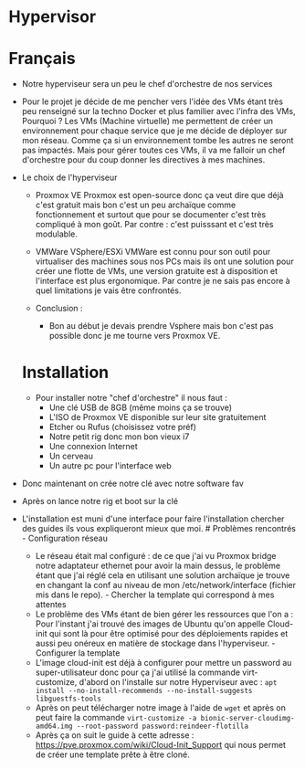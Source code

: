 # Hypervisor
 # Français
  - Notre hyperviseur sera un peu le chef d'orchestre de nos services
  - Pour le projet je décide de me pencher vers l'idée des VMs étant très peu renseigné sur la techno Docker et plus familier avec l'infra des VMs, Pourquoi ?
    Les VMs (Machine virtuelle) me permettent de créer un environnement pour chaque service que je me décide de déployer sur mon réseau. Comme ça si un  environnement tombe les autres ne seront pas impactés. Mais pour gérer toutes ces VMs, il va me falloir un chef d'orchestre pour du coup donner les directives à mes machines.
  - Le choix de l'hyperviseur
    - Proxmox VE
     Proxmox est open-source donc ça veut dire que déjà c'est gratuit mais bon c'est un peu archaïque comme fonctionnement et surtout que pour se documenter c'est très compliqué à mon goût. Par contre : c'est puisssant et c'est très modulable.
    - VMWare VSphere/ESXi
     VMWare est connu pour son outil pour virtualiser des machines sous nos PCs mais ils ont une solution pour créer une flotte de VMs, une version gratuite est à disposition et l'interface est plus ergonomique. Par contre je ne sais pas encore à quel limitations je vais être confrontés. 

    - Conclusion : 
      - Bon au début je devais prendre Vsphere mais bon c'est pas possible donc je me tourne vers Proxmox VE.
    # Installation

    - Pour installer notre "chef d'orchestre" il nous faut :
      - Une clé USB de 8GB (même moins ça se trouve)
      - L'ISO de Proxmox VE disponible sur leur site gratuitement
      - Etcher ou Rufus (choisissez votre préf)
      - Notre petit rig donc mon bon vieux i7
      - Une connexion Internet
      - Un cerveau
      - Un autre pc pour l'interface web
   - Donc maintenant on crée notre clé avec notre software fav
   - Après on lance notre rig et boot sur la clé
   - L'installation est muni d'une interface pour faire l'installation chercher des guides ils vous expliqueront mieux que moi. 
    # Problèmes rencontrés
    - Configuration réseau
        - Le réseau était mal configuré : de ce que j'ai vu Proxmox bridge notre adaptateur ethernet pour avoir la main dessus, le problème étant que j'ai réglé cela en utilisant une solution archaïque je trouve en changant la conf au niveau de mon /etc/network/interface (fichier mis dans le repo).
    - Chercher la template qui correspond à mes attentes
        - Le problème des VMs étant de bien gérer les ressources que l'on a : Pour l'instant j'ai trouvé des images de Ubuntu qu'on appelle Cloud-init qui sont là pour être optimisé pour des déploiements rapides et aussi peu onéreux en matière de stockage dans l'hyperviseur. 
    - Configurer la template
        - L'image cloud-init est déjà à configurer pour mettre un password au super-utilisateur donc pour ça j'ai utilisé la commande virt-customize, d'abord on l'installe sur notre Hyperviseur avec : ```apt install --no-install-recommends --no-install-suggests libguestfs-tools```
        - Après on peut télécharger notre image à l'aide de ```wget``` et après on peut faire la commande ```virt-customize -a bionic-server-cloudimg-amd64.img --root-password password:reindeer-flotilla```
        - Après ça on suit le guide à cette adresse : https://pve.proxmox.com/wiki/Cloud-Init_Support qui nous permet de créer une template prête à être cloné. 
